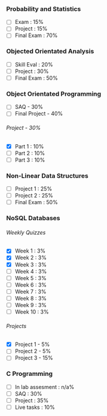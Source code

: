 ### Probability and Statistics
- [ ] Exam : 15% 
- [ ] Project : 15%
- [ ] Final Exam : 70%
### Objected Orientated Analysis
- [ ] Skill Eval : 20%
- [ ] Project : 30%
- [ ] Final Exam : 50%
### Object Orientated Programming
- [ ] SAQ - 30%
- [ ] Final Project - 40%
###### Project - 30%
- [x] Part 1 : 10%
- [ ] Part 2 : 10%
- [ ] Part 3 : 10%
### Non-Linear Data Structures
- [ ] Project 1 : 25%
- [ ] Project 2 : 25%
- [ ] Final Exam : 50%
### NoSQL Databases
###### Weekly Quizzes
- [x] Week 1 : 3%
- [x] Week 2 : 3%
- [x] Week 3 : 3%
- [ ] Week 4 : 3%
- [ ] Week 5 : 3%
- [ ] Week 6 : 3%
- [ ] Week 7 : 3%
- [ ] Week 8 : 3%
- [ ] Week 9 : 3%
- [ ] Week 10 : 3%
###### Projects
- [x] Project 1 - 5%
- [ ] Project 2 - 5%
- [ ] Project 3 - 15%
### C Programming
- [ ] In lab assesment : n/a%
- [ ] SAQ : 30%
- [ ] Project : 35%
- [ ] Live tasks : 10%
